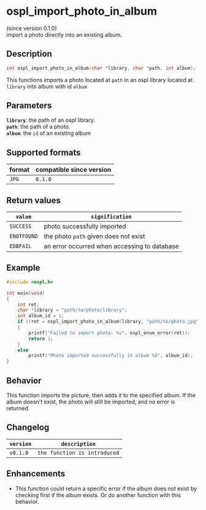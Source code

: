 # ospl_import_photo_in_album

(since version 0.1.0)  
import a photo directly into an existing album.

## Description

```c
int ospl_import_photo_in_album(char *library, char *path, int album);
```

This functions imports a photo located at ``path`` in an ospl library located at ``library`` into album with id ``album``

## Parameters

**`library`**: the path of an ospl library.  
**`path`**: the path of a photo.  
**``album``**: the ``id`` of an existing album  



## Supported formats

| format  | compatible since version |
| ------- | ------------------------ |
| ``JPG`` | ``0.1.0``                |



## Return values

| ``value``     | ``signification``                            |
| ------------- | -------------------------------------------- |
| ``SUCCESS``   | photo successfully imported                |
| ``ENOTFOUND`` | the photo ``path`` given does not exist    |
| ``EDBFAIL``   | an error occurred when accessing to database |



## Example

```c
#include <ospl.h>

int main(void)
{
	int ret;
	char *library = "path/to/photo/library";
	int album_id = 1;
	if ((ret = ospl_import_photo_in_album(library, "path/to/photo.jpg", album_id)) < 0)
	{
		printf("Failed to import photo: %s", ospl_enum_error(ret));
		return 1;
	}
	else
		printf("Photo imported successfully in album %d", album_id);
}
```

## Behavior

This function imports the picture, then adds  it to the specified album. If the album doesn't exist, the photo will still be imported, and no error is returned.


## Changelog

| ``version`` | ``description``                |
| ----------- | ------------------------------ |
| ``v0.1.0``  | ``the function is introduced`` |



## Enhancements

- This function could return a specific error if the album does not exist by checking first if the album exists. Or do another function with this behavior.
